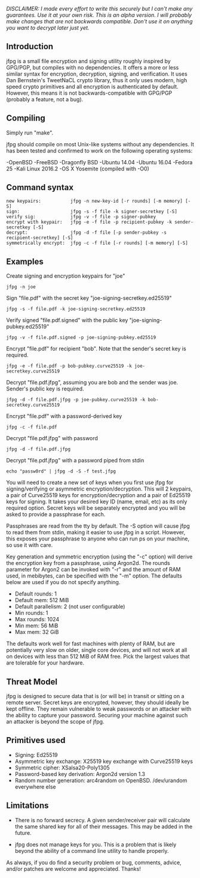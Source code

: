 *DISCLAIMER: I made every effort to write this securely
but I can't make any guarantees. Use it at your own risk.
This is an alpha version. I will probably make changes
that are not backwards compatible. Don't use it on anything 
you want to decrypt later just yet.*

Introduction
------------

jfpg is a small file encryption and signing utility 
roughly inspired by GPG/PGP, but compiles with no dependencies. It
offers a more or less similar  syntax for encryption,
decryption, signing, and verification. It uses
Dan Bernstein's TweetNaCL crypto library, thus it
only uses  modern, high speed crypto primitives 
and all encryption is authenticated by default. 
However, this means it is not backwards-compatible
with GPG/PGP (probably a feature, not a bug). 

Compiling
---------

Simply run "make".

jfpg should compile on most Unix-like systems without any
dependencies. It has been tested and confirmed to work on 
the following operating systems:

-OpenBSD
-FreeBSD
-Dragonfly BSD
-Ubuntu 14.04
-Ubuntu 16.04
-Fedora 25
-Kali Linux 2016.2
-OS X Yosemite (compiled with -O0)

Command syntax
--------------
	new keypairs:           jfpg -n new-key-id [-r rounds] [-m memory] [-S]
	sign:                   jfpg -s -f file -k signer-secretkey [-S]
	verify sig:   	        jfpg -v -f file -p signer-pubkey
	encrypt with keypair:   jfpg -e -f file -p recipient-pubkey -k sender-secretkey [-S]
	decrypt:                jfpg -d -f file [-p sender-pubkey -s recipient-secretkey] [-S]
	symmetrically encrypt:	jfpg -c -f file [-r rounds] [-m memory] [-S]

Examples
--------
Create signing and encryption keypairs for "joe"

	jfpg -n joe

Sign "file.pdf" with the secret key "joe-signing-secretkey.ed25519"

	jfpg -s -f file.pdf -k joe-signing-secretkey.ed25519

Verify signed "file.pdf.signed" with the public key "joe-signing-pubkey.ed25519"

	jfpg -v -f file.pdf.signed -p joe-signing-pubkey.ed25519

Encrypt "file.pdf" for recipient "bob". Note that the sender's secret key is required.

	jfpg -e -f file.pdf -p bob-pubkey.curve25519 -k joe-secretkey.curve25519	

Decrypt "file.pdf.jfpg", assuming you are bob and the sender was joe. Sender's
public key is required.

	jfpg -d -f file.pdf.jfpg -p joe-pubkey.curve25519 -k bob-secretkey.curve25519

Encrypt "file.pdf" with a password-derived key

	jfpg -c -f file.pdf

Decrypt "file.pdf.jfpg" with password

	jfpg -d -f file.pdf.jfpg 

Decrypt "file.pdf.jfpg" with a password piped from stdin

	echo "passw0rd" | jfpg -d -S -f test.jfpg

You will need to create a new set of keys when you first use jfpg 
for signing/verifying or asymmetric encryption/decryption. 
This will 2 keypairs, a pair of Curve25519 keys for encryption/decryption
and a pair of Ed25519 keys for signing. It takes your desired key ID
(name, email, etc) as its only required option. Secret keys will be 
separately encrypted and you will be asked to provide a passphrase for each.  

Passphrases are read from the tty by default. The -S option will cause
jfpg to read them from stdin, making it easier to use jfpg in a script.
However, this exposes your passphrase to anyone who can run ps on your machine,
so use it with care.

Key generation and symmetric encryption (using the "-c" option) will
derive the encryption key from a passphrase, using Argon2d. 
The rounds parameter for Argon2 can be invoked with "-r" and the amount of 
RAM used, in mebibytes, can be specified with the "-m" option. The defaults
below are used if you do not specify anything. 

- Default rounds: 1
- Default mem: 512 MiB
- Default parallelism: 2 (not user configurable)
- Min rounds: 1
- Max rounds: 1024
- Min mem: 56 MiB
- Max mem: 32 GiB

The defaults work well for fast machines with plenty of RAM, but are
potentially very slow on older, single core devices, and will not work
at all on devices with less than 512 MiB of RAM free. Pick the largest
values that are tolerable for your hardware.

Threat Model
------------

jfpg is designed to secure data that is (or will be) in transit or sitting on 
a remote server. Secret keys are encrypted, however, they should ideally be kept
offline. They remain vulnerable to weak passwords or an attacker with the 
ability to capture your password. Securing your machine against such an attacker
is beyond the scope of jfpg.

 
Primitives used
---------------

- Signing: Ed25519
- Asymmetric key exchange: X25519 key exchange with Curve25519 keys 
- Symmetric cipher: XSalsa20-Poly1305
- Password-based key derivation: Argon2d version 1.3
- Random number generation: arc4random on OpenBSD. /dev/urandom everywhere else

Limitations
-----------

- There is no forward secrecy. A given sender/receiver pair will
	calculate the same shared key for all of their messages. This may be 
	added in the future. 

- jfpg does not manage keys for you. This is a problem that is likely
	beyond the ability of a command line utility to handle properly. 

As always, if you do find a security problem or bug, 
comments, advice, and/or patches are welcome and appreciated. Thanks!
